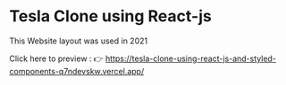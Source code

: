 # Tesla Clone using React-js 
This Website layout was used in 2021

Click here to preview : 👉 https://tesla-clone-using-react-js-and-styled-components-q7ndevskw.vercel.app/
